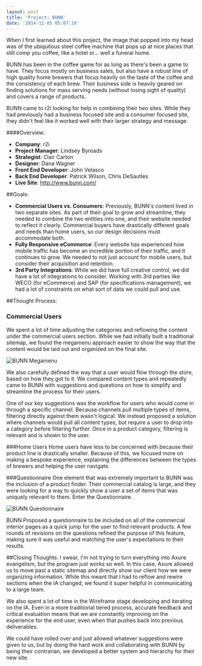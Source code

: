```yaml
---
layout: post
title: 'Project: BUNN'
date: '2014-11-05 05:07:19'
---
```


When I first learned about this project, the image that popped into my head was of the ubiquitous steel coffee machine that pops up at nice places that still comp you coffee, like a hotel or&hellip; well a funeral home.

BUNN has been in the coffee game for as long as there's been a game to have. They focus mostly on business sales, but also have a robust line of high quality home brewers that focus heavily on the taste of the coffee and the consistency of each brew. Their business side is heavily geared on finding solutions for mass serving needs (without losing sight of quality) and covers a range of products.

BUNN came to r2i looking for help in combining their two sites. While they had previously had a business focused site and a consumer focused site, they didn't feel like it worked well with their larger strategy and message.

####Overview:
* **Company**: r2i
* **Project Manager**: Lindsey Byroads
* **Strategist**: Clair Carton
* **Designer**: Dana Wagner
* **Front End Developer**: John Velasco
* **Back End Developer**: Patrick Wilson, Chris DeSautles
* **Live Site**: http://www.bunn.com/

##Goals:

* **Commercial Users vs. Consumers**: Previously, BUNN's content lived in two separate sites. As part of their goal to grow and streamline, they needed to combine the two entities into one, and their website needed to reflect it clearly. Commercial buyers have drastically different goals and needs than home users, so our design decisions must accommodate both.
* **Fully Responsive eCommerce**: Every website has experienced how mobile traffic has become an incredible portion of their traffic, and it continues to grow. We needed to not just account for mobile users, but consider their acquisition and retention.
* **3rd Party Integrations**: While we did have full creative control, we did have a lot of integrations to consider. Working with 3rd parties like WECO (for eCommerce) and SAP (for specifications management), we had a lot of constraints on what sort of data we could pull and use.

##Thought Process:

### Commercial Users
We spent a lot of time adjusting the categories and reflowing the content under the commercial users section. While we had initially built a traditional sitemap, we found the megamenu approach easier to show the way that the content would be laid out and organized on the final site.

<img class="contain" src="/content/images/2014/11/Screen-Shot-2014-11-04-at-23-23-35-.png" alt="BUNN Megamenu" />

We also carefully defined the way that a user would flow through the store, based on how they got to it. We compared content types and repeatedly came to BUNN with suggestions and questions on how to simplify and streamline the process for their users.

One of our key suggestions was the workflow for users who would come in through a specific channel. Because channels pull multiple types of items, filtering directly against them wasn't logical. We instead proposed a solution where channels would pull all content types, but require a user to drop into a category before filtering further. Once in a product category, filtering is relevant and is shown to the user.

###Home Users
Home users have less to be concerned with because their product line is drastically smaller. Because of this, we focused more on making a bespoke experience, explaining the differences between the types of brewers and helping the user navigate.

###Questionnaire
One element that was extremely important to BUNN was the inclusion of a product finder. Their commercial catalog is large, and they were looking for a way to quickly show a user a set of items that was uniquely relevant to them. Enter the Questionnaire.

<img class="contain" src="/content/images/2014/11/Screen-Shot-2014-11-05-at-24-06-58-.png" alt="BUNN Questionnaire"/>

BUNN Proposed a questionnaire to be included on all of the commercial interior pages as a quick jump for the user to find relevant products. A few rounds of revisions on the questions refined the purpose of this feature, making sure it was useful and matching the user's expectations to their results.

##Closing Thoughts:
I swear, I'm not trying to turn everything into Axure evangelism, but the program just works so well. In this case, Axure allowed us to move past a static sitemap and directly show our client how we were organizing information. While this meant that I had to reflow and rewire sections when the IA changed, we found it super helpful in communicating to a large team.

We also spent a lot of time in the Wireframe stage developing and iterating on the IA. Even in a more traditional tiered process, accurate feedback and critical evaluation means that we are constantly improving on the experience for the end user, even when that pushes back into previous deliverables.

We could have rolled over and just allowed whatever suggestions were given to us, but by doing the hard work and collaborating with BUNN by being their contrarian, we developed a better system and hierarchy for their new site.